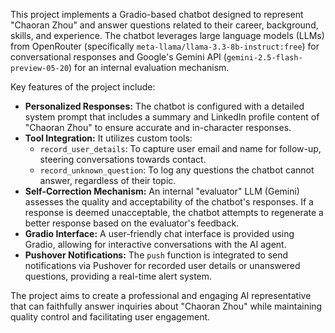 This project implements a Gradio-based chatbot designed to represent "Chaoran Zhou" and answer questions related to their career, background, skills, and experience. The chatbot leverages large language models (LLMs) from OpenRouter (specifically `meta-llama/llama-3.3-8b-instruct:free`) for conversational responses and Google's Gemini API (`gemini-2.5-flash-preview-05-20`) for an internal evaluation mechanism.

Key features of the project include:

* **Personalized Responses:** The chatbot is configured with a detailed system prompt that includes a summary and LinkedIn profile content of "Chaoran Zhou" to ensure accurate and in-character responses.
* **Tool Integration:** It utilizes custom tools:
    * `record_user_details`: To capture user email and name for follow-up, steering conversations towards contact.
    * `record_unknown_question`: To log any questions the chatbot cannot answer, regardless of their topic.
* **Self-Correction Mechanism:** An internal "evaluator" LLM (Gemini) assesses the quality and acceptability of the chatbot's responses. If a response is deemed unacceptable, the chatbot attempts to regenerate a better response based on the evaluator's feedback.
* **Gradio Interface:** A user-friendly chat interface is provided using Gradio, allowing for interactive conversations with the AI agent.
* **Pushover Notifications:** The `push` function is integrated to send notifications via Pushover for recorded user details or unanswered questions, providing a real-time alert system.

The project aims to create a professional and engaging AI representative that can faithfully answer inquiries about "Chaoran Zhou" while maintaining quality control and facilitating user engagement.
